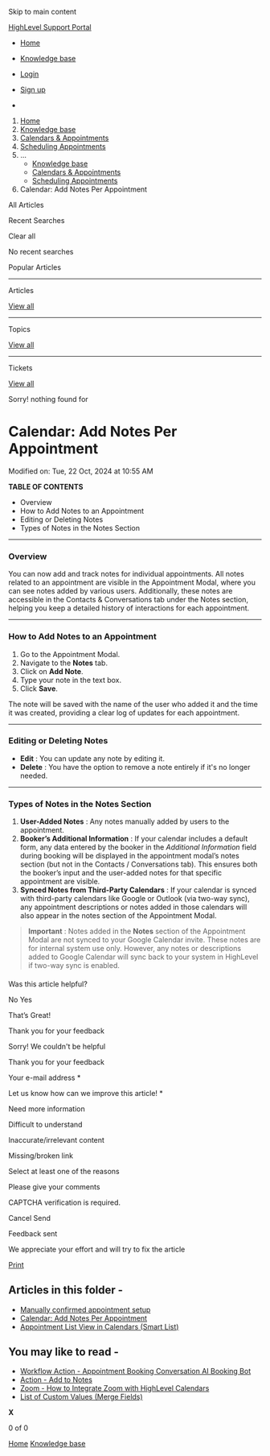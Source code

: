 Skip to main content

[ HighLevel Support Portal ](https://help.gohighlevel.com)

  * [ Home ](/support/home)
  * [ Knowledge base ](/support/solutions)

  * [Login](/support/login)
  * [Sign up](/support/signup)
  * 

  1. [Home](/support/home)
  2. [Knowledge base](/support/solutions)
  3. [Calendars & Appointments](/support/solutions/48000449585)
  4. [Scheduling Appointments](/support/solutions/folders/155000000678)
  5. ... 
     * [Knowledge base](/support/solutions)
     * [Calendars & Appointments](/support/solutions/48000449585)
     * [Scheduling Appointments](/support/solutions/folders/155000000678)
  6. Calendar: Add Notes Per Appointment

All  Articles 

Recent Searches

Clear all

No recent searches

Popular Articles

* * *

Articles

[View all](/support/search/solutions)

* * *

Topics

[View all](/support/search/topics)

* * *

Tickets

[View all](/support/search/tickets)

Sorry! nothing found for   

# Calendar: Add Notes Per Appointment

Modified on: Tue, 22 Oct, 2024 at 10:55 AM

**TABLE OF CONTENTS**

  * Overview
  * How to Add Notes to an Appointment
  * Editing or Deleting Notes
  * Types of Notes in the Notes Section

* * *

### **Overview**

You can now add and track notes for individual appointments. All notes related to an appointment are visible in the Appointment Modal, where you can see notes added by various users. Additionally, these notes are accessible in the Contacts & Conversations tab under the Notes section, helping you keep a detailed history of interactions for each appointment.

* * *

### **How to Add Notes to an Appointment**

  1. Go to the Appointment Modal.
  2. Navigate to the **Notes** tab.
  3. Click on **Add Note**.
  4. Type your note in the text box.
  5. Click **Save**.

The note will be saved with the name of the user who added it and the time it was created, providing a clear log of updates for each appointment.

* * *

### **Editing or Deleting Notes**

  * **Edit** : You can update any note by editing it.
  * **Delete** : You have the option to remove a note entirely if it's no longer needed.

* * *

### **Types of Notes in the Notes Section**

  1. **User-Added Notes** : Any notes manually added by users to the appointment.
  2. **Booker’s Additional Information** : If your calendar includes a default form, any data entered by the booker in the _Additional Information_ field during booking will be displayed in the appointment modal’s notes section (but not in the Contacts / Conversations tab). This ensures both the booker’s input and the user-added notes for that specific appointment are visible.
  3. **Synced Notes from Third-Party Calendars** : If your calendar is synced with third-party calendars like Google or Outlook (via two-way sync), any appointment descriptions or notes added in those calendars will also appear in the notes section of the Appointment Modal.

> **Important** : Notes added in the **Notes** section of the Appointment Modal are not synced to your Google Calendar invite. These notes are for internal system use only. However, any notes or descriptions added to Google Calendar will sync back to your system in HighLevel if two-way sync is enabled.

####   

Was this article helpful?

No  Yes 

That’s Great!

Thank you for your feedback

Sorry! We couldn't be helpful

Thank you for your feedback

Your e-mail address *

Let us know how can we improve this article! *

Need more information 

Difficult to understand 

Inaccurate/irrelevant content 

Missing/broken link 

Select at least one of the reasons 

Please give your comments 

CAPTCHA verification is required. 

Cancel  Send 

Feedback sent

We appreciate your effort and will try to fix the article

[Print](javascript:print\(\))

## Articles in this folder -

  * [Manually confirmed appointment setup](/support/solutions/articles/48001185104-manually-confirmed-appointment-setup)
  * [Calendar: Add Notes Per Appointment](/support/solutions/articles/155000003444-calendar-add-notes-per-appointment)
  * [Appointment List View in Calendars (Smart List)](/support/solutions/articles/155000003447-appointment-list-view-in-calendars-smart-list-)

## You may like to read -

  * [Workflow Action - Appointment Booking Conversation AI Booking Bot](/support/solutions/articles/155000003363-workflow-action-appointment-booking-conversation-ai-booking-bot)
  * [Action - Add to Notes](/support/solutions/articles/155000003143-action-add-to-notes)
  * [Zoom - How to Integrate Zoom with HighLevel Calendars](/support/solutions/articles/155000002372-zoom-how-to-integrate-zoom-with-highlevel-calendars)
  * [List of Custom Values (Merge Fields)](/support/solutions/articles/48001078171-list-of-custom-values-merge-fields-)

**X**

0 of 0 []()

[Home](/support/home) [Knowledge base](/support/solutions)
